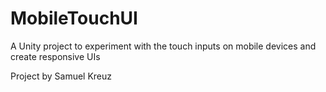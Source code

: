 # MobileTouchUI
A Unity project to experiment with the touch inputs on mobile devices and create responsive UIs

Project by Samuel Kreuz
